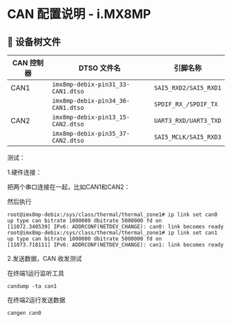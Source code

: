 # CAN 配置说明 - i.MX8MP



## 📂 设备树文件

| CAN 控制器 | DTSO 文件名                       | 引脚名称              |
| ---------- | --------------------------------- | --------------------- |
| CAN1       | `imx8mp-debix-pin31_33-CAN1.dtso` | `SAI5_RXD2/SAI5_RXD1` |
|            | `imx8mp-debix-pin34_36-CAN1.dtso` | `SPDIF_RX_/SPDIF_TX`  |
| CAN2       | `imx8mp-debix-pin13_15-CAN2.dtso` | `UART3_RXD/UART3_TXD` |
|            | `imx8mp-debix-pin35_37-CAN2.dtso` | `SAI5_MCLK/SAI5_RXD3` |



测试：

1.硬件连接：

把两个串口连接在一起，比如CAN1和CAN2：

然后执行

```shell
root@imx8mp-debix:/sys/class/thermal/thermal_zone1# ip link set can0 up type can bitrate 1000000 dbitrate 5000000 fd on
[11072.340539] IPv6: ADDRCONF(NETDEV_CHANGE): can0: link becomes ready
root@imx8mp-debix:/sys/class/thermal/thermal_zone1# ip link set can1 up type can bitrate 1000000 dbitrate 5000000 fd on
[11073.718111] IPv6: ADDRCONF(NETDEV_CHANGE): can1: link becomes ready

```

2.发送数据，CAN 收发测试

在终端1运行监听工具

```shell
candump -ta can1
```

在终端2运行发送数据

```shell
cangen can0
```


